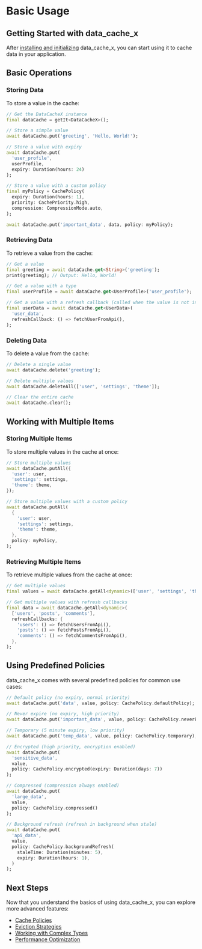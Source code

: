 # Basic Usage

## Getting Started with data_cache_x

After [installing and initializing](installation.md) data_cache_x, you can start using it to cache data in your application.

## Basic Operations

### Storing Data

To store a value in the cache:

```dart
// Get the DataCacheX instance
final dataCache = getIt<DataCacheX>();

// Store a simple value
await dataCache.put('greeting', 'Hello, World!');

// Store a value with expiry
await dataCache.put(
  'user_profile', 
  userProfile,
  expiry: Duration(hours: 24)
);

// Store a value with a custom policy
final myPolicy = CachePolicy(
  expiry: Duration(hours: 1),
  priority: CachePriority.high,
  compression: CompressionMode.auto,
);

await dataCache.put('important_data', data, policy: myPolicy);
```

### Retrieving Data

To retrieve a value from the cache:

```dart
// Get a value
final greeting = await dataCache.get<String>('greeting');
print(greeting); // Output: Hello, World!

// Get a value with a type
final userProfile = await dataCache.get<UserProfile>('user_profile');

// Get a value with a refresh callback (called when the value is not in the cache or expired)
final userData = await dataCache.get<UserData>(
  'user_data',
  refreshCallback: () => fetchUserFromApi(),
);
```

### Deleting Data

To delete a value from the cache:

```dart
// Delete a single value
await dataCache.delete('greeting');

// Delete multiple values
await dataCache.deleteAll(['user', 'settings', 'theme']);

// Clear the entire cache
await dataCache.clear();
```

## Working with Multiple Items

### Storing Multiple Items

To store multiple values in the cache at once:

```dart
// Store multiple values
await dataCache.putAll({
  'user': user,
  'settings': settings,
  'theme': theme,
});

// Store multiple values with a custom policy
await dataCache.putAll(
  {
    'user': user,
    'settings': settings,
    'theme': theme,
  },
  policy: myPolicy,
);
```

### Retrieving Multiple Items

To retrieve multiple values from the cache at once:

```dart
// Get multiple values
final values = await dataCache.getAll<dynamic>(['user', 'settings', 'theme']);

// Get multiple values with refresh callbacks
final data = await dataCache.getAll<dynamic>(
  ['users', 'posts', 'comments'],
  refreshCallbacks: {
    'users': () => fetchUsersFromApi(),
    'posts': () => fetchPostsFromApi(),
    'comments': () => fetchCommentsFromApi(),
  },
);
```

## Using Predefined Policies

data_cache_x comes with several predefined policies for common use cases:

```dart
// Default policy (no expiry, normal priority)
await dataCache.put('data', value, policy: CachePolicy.defaultPolicy);

// Never expire (no expiry, high priority)
await dataCache.put('important_data', value, policy: CachePolicy.neverExpire);

// Temporary (5 minute expiry, low priority)
await dataCache.put('temp_data', value, policy: CachePolicy.temporary);

// Encrypted (high priority, encryption enabled)
await dataCache.put(
  'sensitive_data', 
  value, 
  policy: CachePolicy.encrypted(expiry: Duration(days: 7))
);

// Compressed (compression always enabled)
await dataCache.put(
  'large_data', 
  value, 
  policy: CachePolicy.compressed()
);

// Background refresh (refresh in background when stale)
await dataCache.put(
  'api_data', 
  value, 
  policy: CachePolicy.backgroundRefresh(
    staleTime: Duration(minutes: 5),
    expiry: Duration(hours: 1),
  )
);
```

## Next Steps

Now that you understand the basics of using data_cache_x, you can explore more advanced features:

- [Cache Policies](../core-concepts/cache-policies.md)
- [Eviction Strategies](../core-concepts/eviction-strategies.md)
- [Working with Complex Types](../advanced-usage/complex-types.md)
- [Performance Optimization](../advanced-usage/performance-optimization.md)
